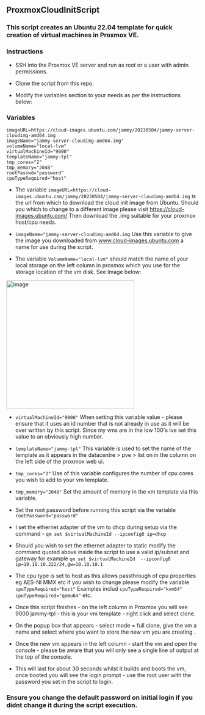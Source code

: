 ## ProxmoxCloudInitScript ##

### This script creates an Ubuntu 22.04 template for quick creation of virtual machines in Proxmox VE. ###

### Instructions ###

* SSH into the Proxmox VE server and run as root or a user with admin permissions.

* Clone the script from this repo.

* Modify the variables section to your needs as per the instructions below:

### Variables ###

``` 
imageURL=https://cloud-images.ubuntu.com/jammy/20230504/jammy-server-cloudimg-amd64.img
imageName="jammy-server-cloudimg-amd64.img"
volumeName="local-lvm"
virtualMachineId="9000"
templateName="jammy-tpl"
tmp_cores="2"
tmp_memory="2048"
rootPasswd="password"
cpuTypeRequired="host"
```

* The variable ```imageURL=https://cloud-images.ubuntu.com/jammy/20230504/jammy-server-cloudimg-amd64.img``` is the url from which to download the cloud init image from Ubuntu. Should you which to change to a different image please visit https://cloud-images.ubuntu.com/ Then download the .img suitable for your proxmox host/cpu needs.

* ``` imageName="jammy-server-cloudimg-amd64.img ``` Use this variable to give the image you downloaded from www.cloud-images.ubuntu.com a name for use during the script.

* The variable ``` VolumeName="local-lvm" ``` should match the name of your local storage on the left column in proxmox which you use for the storage location of the vm disk. See Image below:
<img width="335" alt="image" src="https://user-images.githubusercontent.com/7479585/236636540-e8afb170-f603-4a64-a837-965e139e66ab.png">


* ``` virtualMachineId="9000" ``` When setting this variable value - please ensure that it uses an id number that is not already in use as it will be over written by this script. Since my vms are in the low 100's Ive set this value to an obviously high number.

* ``` templateName="jammy-tpl" ``` This variable is used to set the name of the template as it appears in the datacentre > pve > list on in the column on the left side of the proxmox web ui. 

* ``` tmp_cores="2" ``` Use of this variable configures the number of cpu cores you wish to add to your vm template.

* ``` tmp_memory="2048" ``` Set the amount of memory in the vm template via this variable. 

* Set the root password before running this script via the variable  ``` rootPassword="password" ``` 

* I set the ethernet adapter of the vm to dhcp during setup via the command - ``` qm set $virtualMachineId --ipconfig0 ip=dhcp ``` 

* Should you wish to set the ethernet adapter to static modify the command quoted above inside the script to use a valid ip/subnet and gateway for example  ``` qm set $virtualMachineId  --ipconfig0 ip=10.10.10.222/24,gw=10.10.10.1 ``` 

* The cpu type is set to host as this allows passthrough of cpu properties eg AES-NI MMX etc if you wish to change please modify the variable ``` cpuTypeRequired="host" ```
  Examples includ ```cpuTypeRequired="kvm64" ``` ``` cpuTypeRequired="qemu64" ``` etc.

* Once this script finishes - on the left column in Proxmox you will see 9000 jammy-tpl - this is your vm template - right click and select clone.  

* On the popup box that appears - select mode = full clone, give the vm a name and select where you want to store the new vm you are creating .

* Once the new vm appears in the left column - start the vm and open the console - please be aware that you will only see a single line of output at the top of the console.

* This will last for about 30 seconds  whilst it builds and boots the vm, once booted you will see the login prompt - use the root user with the password you set in the script to login.  

### Ensure you change the default password on initial login if you didnt change it during the script execution. ###
